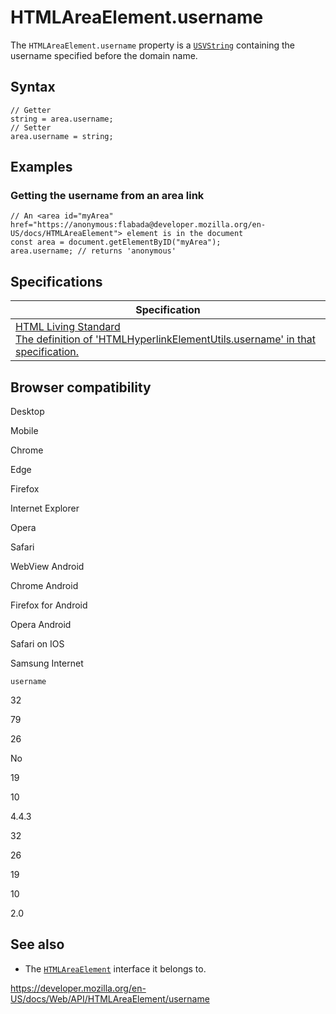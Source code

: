 # HTMLAreaElement.username

The `HTMLAreaElement.username` property is a [`USVString`](../usvstring) containing the username specified before the domain name.

## Syntax

    // Getter
    string = area.username;
    // Setter
    area.username = string;

## Examples

### Getting the username from an area link

    // An <area id="myArea" href="https://anonymous:flabada@developer.mozilla.org/en-US/docs/HTMLAreaElement"> element is in the document
    const area = document.getElementByID("myArea");
    area.username; // returns 'anonymous'

## Specifications

<table><thead><tr class="header"><th>Specification</th></tr></thead><tbody><tr class="odd"><td><a href="https://html.spec.whatwg.org/multipage/#dom-hyperlink-username">HTML Living Standard<br />
<span class="small">The definition of 'HTMLHyperlinkElementUtils.username' in that specification.</span></a></td></tr></tbody></table>

## Browser compatibility

Desktop

Mobile

Chrome

Edge

Firefox

Internet Explorer

Opera

Safari

WebView Android

Chrome Android

Firefox for Android

Opera Android

Safari on IOS

Samsung Internet

`username`

32

79

26

No

19

10

4.4.3

32

26

19

10

2.0

## See also

- The [`HTMLAreaElement`](../htmlareaelement) interface it belongs to.

<a href="https://developer.mozilla.org/en-US/docs/Web/API/HTMLAreaElement/username" class="_attribution-link">https://developer.mozilla.org/en-US/docs/Web/API/HTMLAreaElement/username</a>
